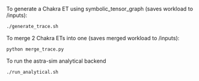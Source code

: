 To generate a Chakra ET using symbolic_tensor_graph (saves workload to /inputs):
```bash
./generate_trace.sh
```

To merge 2 Chakra ETs into one (saves merged workload to /inputs): 
```bash
python merge_trace.py
```

To run the astra-sim analytical backend
```bash
./run_analytical.sh
```



